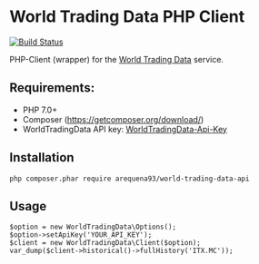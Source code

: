 # World Trading Data PHP Client

[![Build Status](https://travis-ci.org/arequena93/world-trading-data-api.svg?branch=master)](https://travis-ci.org/arequena93/world-trading-data-api)

PHP-Client (wrapper) for the [World Trading Data](https://www.worldtradingdata.com/) service.

## Requirements:
- PHP 7.0+
- Composer (https://getcomposer.org/download/)
- WorldTradingData API key: [WorldTradingData-Api-Key](https://www.worldtradingdata.com/register)

## Installation

```
php composer.phar require arequena93/world-trading-data-api
```

## Usage

```
$option = new WorldTradingData\Options();
$option->setApiKey('YOUR_API_KEY');
$client = new WorldTradingData\Client($option);
var_dump($client->historical()->fullHistory('ITX.MC'));
```
